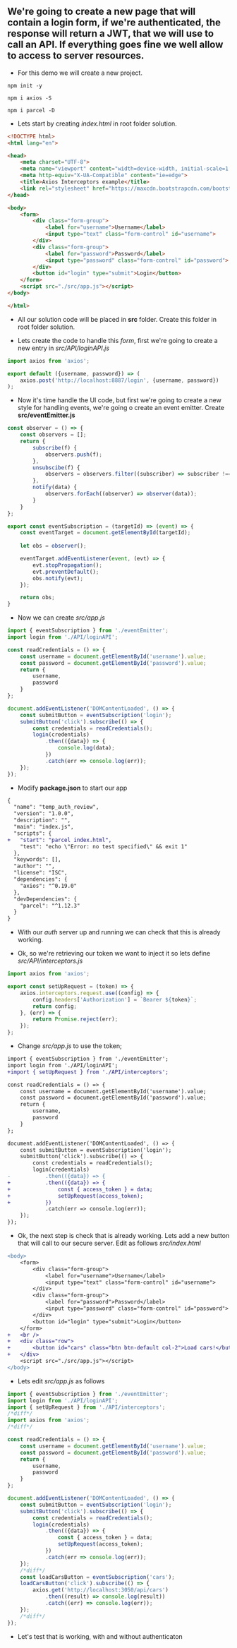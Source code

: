 ## We're going to create a new page that will contain a login form, if we're authenticated, the response will return a JWT, that we will use to call an API. If everything goes fine we well allow to access to server resources.

* For this demo we will create a new project.

```
npm init -y
```

```
npm i axios -S
```

```
npm i parcel -D
```

* Lets start by creating _index.html_ in root folder solution.

```html
<!DOCTYPE html>
<html lang="en">

<head>
    <meta charset="UTF-8">
    <meta name="viewport" content="width=device-width, initial-scale=1.0">
    <meta http-equiv="X-UA-Compatible" content="ie=edge">
    <title>Axios Interceptors example</title>
    <link rel="stylesheet" href="https://maxcdn.bootstrapcdn.com/bootstrap/4.0.0/css/bootstrap.min.css" integrity="sha384-Gn5384xqQ1aoWXA+058RXPxPg6fy4IWvTNh0E263XmFcJlSAwiGgFAW/dAiS6JXm" crossorigin="anonymous">
</head>

<body>
    <form>
        <div class="form-group">
            <label for="username">Username</label>
            <input type="text" class="form-control" id="username">
        </div>
        <div class="form-group">
            <label for="password">Password</label>
            <input type="password" class="form-control" id="password">
        </div>
        <button id="login" type="submit">Login</button>
    </form>
    <script src="./src/app.js"></script>
</body>

</html>
```

* All our solution code will be placed in __src__ folder. Create this folder in root folder solution.

* Lets create the code to handle this _form_, first we're going to create a new entry in _src/API/loginAPI.js_

```javascript
import axios from 'axios';

export default ({username, password}) => (
    axios.post('http://localhost:8887/login', {username, password})
);
```

* Now it's time handle the UI code, but first we're going to create a new style for handling events, we're going o create an event emitter. Create __src/eventEmitter.js__ 

```javascript
const observer = () => {
    const observers = [];
    return {
        subscribe(f) {
            observers.push(f);
        },
        unsubscibe(f) {
            observers = observers.filter((subscriber) => subscriber !== f);
        },
        notify(data) {
            observers.forEach((observer) => observer(data));
        }
    }
};

export const eventSubscription = (targetId) => (event) => {
    const eventTarget = document.getElementById(targetId);
    
    let obs = observer();

    eventTarget.addEventListener(event, (evt) => {
        evt.stopPropagation();
        evt.preventDefault();
        obs.notify(evt);
    });

    return obs;
}

```

* Now we can create _src/app.js_

```javascript
import { eventSubscription } from './eventEmitter';
import login from './API/loginAPI';

const readCredentials = () => {
    const username = document.getElementById('username').value;
    const password = document.getElementById('password').value;
    return {
        username,
        password
    }
};

document.addEventListener('DOMContentLoaded', () => {
    const submitButton = eventSubscription('login');
    submitButton('click').subscribe(() => {
        const credentials = readCredentials();
        login(credentials)
            .then(({data}) => {
                console.log(data);
            })
            .catch(err => console.log(err));
    });
});
```

* Modify __package.json__ to start our app

```diff
{
  "name": "temp_auth_review",
  "version": "1.0.0",
  "description": "",
  "main": "index.js",
  "scripts": {
+   "start": "parcel index.html",
    "test": "echo \"Error: no test specified\" && exit 1"
  },
  "keywords": [],
  "author": "",
  "license": "ISC",
  "dependencies": {
    "axios": "^0.19.0"
  },
  "devDependencies": {
    "parcel": "^1.12.3"
  }
}

```

* With our _auth_ server up and running we can check that this is already working.

* Ok, so we're retrieving our token we want to inject it so lets define _src/API/interceptors.js_

```javascript
import axios from 'axios';

export const setUpRequest = (token) => {
    axios.interceptors.request.use((config) => {
        config.headers['Authorization'] = `Bearer ${token}`;
        return config;
    }, (err) => {
        return Promise.reject(err);
    });
};
```
* Change _src/app.js_ to use the token;

```diff
import { eventSubscription } from './eventEmitter';
import login from './API/loginAPI';
+import { setUpRequest } from './API/interceptors';

const readCredentials = () => {
    const username = document.getElementById('username').value;
    const password = document.getElementById('password').value;
    return {
        username,
        password
    }
};

document.addEventListener('DOMContentLoaded', () => {
    const submitButton = eventSubscription('login');
    submitButton('click').subscribe(() => {
        const credentials = readCredentials();
        login(credentials)
-           .then(({data}) => {
+           .then(({data}) => {
+               const { access_token } = data;
+               setUpRequest(access_token);
+           })
            .catch(err => console.log(err));
    });
});
```

* Ok, the next step is check that is already working. Lets add a new button that will call to our secure server. Edit as follows _src/index.html_

```diff
<body>
    <form>
        <div class="form-group">
            <label for="username">Username</label>
            <input type="text" class="form-control" id="username">
        </div>
        <div class="form-group">
            <label for="password">Password</label>
            <input type="password" class="form-control" id="password">
        </div>
        <button id="login" type="submit">Login</button>
    </form>
+   <br />
+   <div class="row">
+       <button id="cars" class="btn btn-default col-2">Load cars!</button>
+   </div>
    <script src="./src/app.js"></script>
</body>
```

* Lets edit _src/app.js_ as follows

```javascript
import { eventSubscription } from './eventEmitter';
import login from './API/loginAPI';
import { setUpRequest } from './API/interceptors';
/*diff*/
import axios from 'axios';
/*diff*/

const readCredentials = () => {
    const username = document.getElementById('username').value;
    const password = document.getElementById('password').value;
    return {
        username,
        password
    }
};

document.addEventListener('DOMContentLoaded', () => {
    const submitButton = eventSubscription('login');
    submitButton('click').subscribe(() => {
        const credentials = readCredentials();
        login(credentials)
            .then(({data}) => {
                const { access_token } = data;
                setUpRequest(access_token);
            })
            .catch(err => console.log(err));
    });
    /*diff*/
    const loadCarsButton = eventSubscription('cars');
    loadCarsButton('click').subscribe(() => {
        axios.get('http://localhost:3050/api/cars')
            .then((result) => console.log(result))
            .catch((err) => console.log(err));
    });
    /*diff*/
});
```
* Let's test that is working, with and without authenticaton
